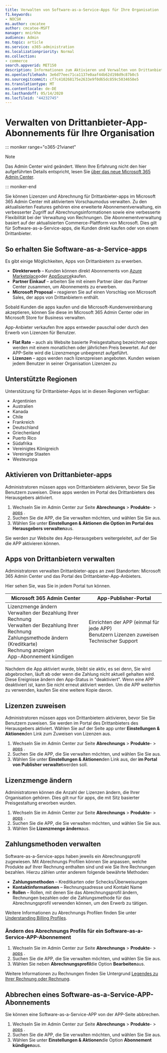 ```yaml
---
title: Verwalten von Software-as-a-Service-Apps für Ihre Organisation
f1.keywords:
- NOCSH
ms.author: cmcatee
author: cmcatee-MSFT
manager: mnirkhe
audience: Admin
ms.topic: article
ms.service: o365-administration
ms.localizationpriority: Normal
ms.collection:
- commerce
search.appverid: MET150
description: Informationen zum Aktivieren und Verwalten von Drittanbieter-apps im Microsoft 365 Admin Center.
ms.openlocfilehash: 3e6d77eec71ca1137e0aaf44b62d198d9c87b0c5
ms.sourcegitcommit: cf7c410268175e2633e9f0d65dc859c5034658e5
ms.translationtype: MT
ms.contentlocale: de-DE
ms.lasthandoff: 05/14/2020
ms.locfileid: "44232745"
---
```

# <a name="manage-third-party-app-subscriptions-for-your-organization"></a>Verwalten von Drittanbieter-App-Abonnements für Ihre Organisation

::: moniker range="o365-21vianet"

> [!NOTE]
> Das Admin Center wird geändert. Wenn Ihre Erfahrung nicht den hier aufgeführten Details entspricht, lesen Sie [über das neue Microsoft 365 Admin Center](https://docs.microsoft.com/microsoft-365/admin/microsoft-365-admin-center-preview?view=o365-21vianet).

::: moniker-end

Sie können Lizenzen und Abrechnung für Drittanbieter-apps im Microsoft 365 Admin Center mit aktiviertem Vorschaumodus verwalten. Zu den aktualisierten Features gehören eine erweiterte Abonnementverwaltung, ein verbesserter Zugriff auf Abrechnungsinformationen sowie eine verbesserte Flexibilität bei der Verwaltung von Rechnungen. Die Abonnementverwaltung basiert auf der aktualisierten Commerce-Plattform von Microsoft. Dies gilt für Software-as-a-Service-apps, die Kunden direkt kaufen oder von einem Drittanbieter.

## <a name="how-to-get-software-as-a-service-apps"></a>So erhalten Sie Software-as-a-Service-apps

Es gibt einige Möglichkeiten, Apps von Drittanbietern zu erwerben.

- **Direkterwerb** – Kunden können direkt Abonnements von [Azure Marketplace](https://azuremarketplace.microsoft.com/marketplace/)oder [AppSource](https://www.appsource.com/)kaufen.
- **Partner Einkauf** – arbeiten Sie mit einem Partner über das Partner Center zusammen, um Abonnements zu erwerben.
- **Microsoft Proposal** – reagieren Sie auf einen Vorschlag von Microsoft Sales, der apps von Drittanbietern enthält.

Sobald Kunden die apps kaufen und die Microsoft-Kundenvereinbarung akzeptieren, können Sie diese im Microsoft 365 Admin Center oder im Microsoft Store for Business verwalten.

App-Anbieter verkaufen Ihre apps entweder pauschal oder durch den Erwerb von Lizenzen für Benutzer.

- **Flat Rate** – auch als Website basierte Preisgestaltung bezeichnet-apps werden mit einem monatlichen oder jährlichen Preis bewertet. Auf der APP-Seite wird die Lizenzmenge unbegrenzt aufgeführt.
- **Lizenzen** – apps werden nach lizenzpreisen angeboten. Kunden weisen jedem Benutzer in seiner Organisation Lizenzen zu

## <a name="supported-regions"></a>Unterstützte Regionen

Unterstützung für Drittanbieter-Apps ist in diesen Regionen verfügbar:

- Argentinien
- Australien
- Kanada
- Chile
- Frankreich
- Deutschland
- Griechenland
- Puerto Rico
- Südafrika
- Vereinigtes Königreich
- Vereinigte Staaten
- Westeuropa

## <a name="activate-third-party-apps"></a>Aktivieren von Drittanbieter-apps

Administratoren müssen apps von Drittanbietern aktivieren, bevor Sie Sie Benutzern zuweisen. Diese apps werden im Portal des Drittanbieters des Herausgebers aktiviert.

1. Wechseln Sie im Admin Center zur Seite **Abrechnungs**  >  **Produkte**-  >  <a href="https://go.microsoft.com/fwlink/p/?linkid=2125823" target="_blank">apps</a> .
2. Suchen Sie die APP, die Sie verwalten möchten, und wählen Sie Sie aus.
3. Wählen Sie unter **Einstellungen & Aktionen** **die Option im Portal des Herausgebers verwalten**aus.

Sie werden zur Website des App-Herausgebers weitergeleitet, auf der Sie die APP aktivieren können.

## <a name="manage-third-party-apps"></a>Apps von Drittanbietern verwalten

Administratoren verwalten Drittanbieter-apps an zwei Standorten: Microsoft 365 Admin Center und das Portal des Drittanbieter-App-Anbieters.

Hier sehen Sie, was Sie in jedem Portal tun können.

| Microsoft 365 Admin Center | App-Publisher-Portal |
| --- | --- |
| Lizenzmenge ändern <br> Verwalten der Bezahlung Ihrer Rechnung <br> Verwalten der Bezahlung Ihrer Rechnung <br> Zahlungsmethode ändern (Kreditkarte) <br> Rechnung anzeigen <br> App-Abonnement kündigen | Einrichten der APP (einmal für jede APP) <br> Benutzern Lizenzen zuweisen <br> Technischer Support |

Nachdem die App aktiviert wurde, bleibt sie aktiv, es sei denn, Sie wird abgebrochen, läuft ab oder wenn die Zahlung nicht aktuell gehalten wird. Diese Ereignisse ändern den App-Status in "deaktiviert". Wenn eine APP deaktiviert ist, kann Sie nicht erneut aktiviert werden. Um die APP weiterhin zu verwenden, kaufen Sie eine weitere Kopie davon.

## <a name="assign-licenses"></a>Lizenzen zuweisen

Administratoren müssen apps von Drittanbietern aktivieren, bevor Sie Sie Benutzern zuweisen. Sie werden im Portal des Drittanbieters des Herausgebers aktiviert. Wählen Sie auf der Seite app unter **Einstellungen & Aktionen**den Link zum Zuweisen von Lizenzen aus.

1. Wechseln Sie im Admin Center zur Seite **Abrechnungs**  >  **Produkte**-  >  <a href="https://go.microsoft.com/fwlink/p/?linkid=2125823" target="_blank">apps</a> .
2. Suchen Sie die APP, die Sie verwalten möchten, und wählen Sie Sie aus.
3. Wählen Sie unter **Einstellungen & Aktionen**den Link aus, der **im Portal von Publisher verwaltet**werden soll.

## <a name="change-license-quantity"></a>Lizenzmenge ändern

Administratoren können die Anzahl der Lizenzen ändern, die Ihrer Organisation gehören. Dies gilt nur für apps, die mit Sitz basierter Preisgestaltung erworben wurden.

1. Wechseln Sie im Admin Center zur Seite **Abrechnungs**  >  **Produkte**-  >  <a href="https://go.microsoft.com/fwlink/p/?linkid=2125823" target="_blank">apps</a> .
2. Suchen Sie die APP, die Sie verwalten möchten, und wählen Sie Sie aus.
3. Wählen Sie **Lizenzmenge ändern**aus.

## <a name="manage-payment-methods"></a>Zahlungsmethoden verwalten

Software-as-a-Service-apps haben jeweils ein Abrechnungsprofil zugewiesen. Mit Abrechnungs Profilen können Sie anpassen, welche Produkte auf Ihrer Rechnung enthalten sind und wie Sie Ihre Rechnungen bezahlen. Hierzu zählen unter anderem folgende bewährte Methoden:

- **Zahlungsmethoden** – Kreditkarten oder Schecks/Überweisungen
- **Kontaktinformationen** – Rechnungsadresse und Kontakt Name
- **Rollen** – Rollen, mit denen Sie das Abrechnungsprofil ändern, Rechnungen bezahlen oder die Zahlungsmethode für das Abrechnungsprofil verwenden können, um den Erwerb zu tätigen.

Weitere Informationen zu Abrechnungs Profilen finden Sie unter [Understanding Billing Profiles](https://docs.microsoft.com/microsoft-store/billing-profile).

### <a name="change-the-billing-profile-on-a-software-as-a-service-app-subscription"></a>Ändern des Abrechnungs Profils für ein Software-as-a-Service-APP-Abonnement

1. Wechseln Sie im Admin Center zur Seite **Abrechnungs**  >  **Produkte**-  >  <a href="https://go.microsoft.com/fwlink/p/?linkid=2125823" target="_blank">apps</a> .
2. Suchen Sie die APP, die Sie verwalten möchten, und wählen Sie Sie aus.
3. Wählen Sie neben **Abrechnungsprofil**die Option **Bearbeiten**aus.

Weitere Informationen zu Rechnungen finden Sie Untergrund [Legendes zu Ihrer Rechnung oder Rechnung](billing-and-payments/understand-your-invoice.md).

## <a name="cancel-a-software-as-a-service-app-subscription"></a>Abbrechen eines Software-as-a-Service-APP-Abonnements

Sie können eine Software-as-a-Service-APP von der APP-Seite abbrechen.

1. Wechseln Sie im Admin Center zur Seite **Abrechnungs**  >  **Produkte**-  >  <a href="https://go.microsoft.com/fwlink/p/?linkid=2125823" target="_blank">apps</a> .
2. Suchen Sie die APP, die Sie verwalten möchten, und wählen Sie Sie aus.
3. Wählen Sie unter **Einstellungen & Aktionen**die Option **Abonnement kündigen**aus.
